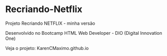 # Recriando-Netflix
Projeto Recriando NETFLIX - minha versão 

Desenvolvido no Bootcamp HTML Web Developer - DIO (Digital Innovation One)

Veja o projeto:
KarenCMaximo.github.io

